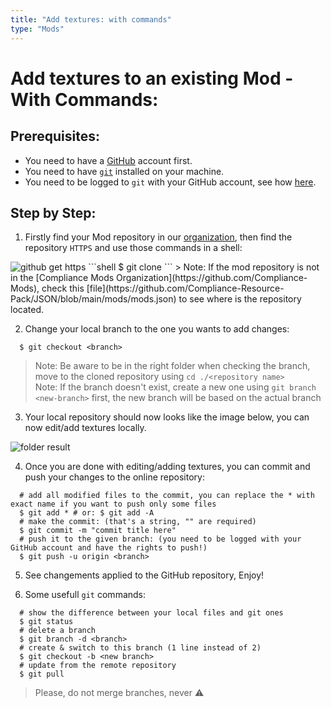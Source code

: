 ```yaml
---
title: "Add textures: with commands"
type: "Mods"
---
```


# Add textures to an **existing** Mod - With Commands:
## Prerequisites:  

- You need to have a [GitHub](https://github.com/) account first.  
- You need to have [`git`](https://github.com/git-guides/install-git) installed on your machine.
- You need to be logged to `git` with your GitHub account, see how [here](https://docs.github.com/en/github/getting-started-with-github/getting-started-with-git/caching-your-github-credentials-in-git).

## Step by Step:

1.  Firstly find your Mod repository in our [organization](https://github.com/Compliance-Mods), then find the repository `HTTPS` and use those commands in a shell: 
<img src="{{ site.baseurl }}/images/pages/mods/add-textures-commands/get-repository-https.png" alt="github get https" class="center">
```shell
  $ git clone <git url>
```
> Note: If the mod repository is not in the [Compliance Mods Organization](https://github.com/Compliance-Mods), check this [file](https://github.com/Compliance-Resource-Pack/JSON/blob/main/mods/mods.json) to see where is the repository located.  

2.  Change your local branch to the one you wants to add changes:
```shell
  $ git checkout <branch>
```
> Note: Be aware to be in the right folder when checking the branch, move to the cloned repository using `cd ./<repository name>`  
> Note: If the branch doesn't exist, create a new one using `git branch <new-branch>` first, the new branch will be based on the actual branch  

3.  Your local repository should now looks like the image below, you can now edit/add textures locally.  
<img src="{{ site.baseurl }}/images/pages/mods/add-textures-commands/folder-example.png" alt="folder result" class="center">

4.  Once you are done with editing/adding textures, you can commit and push your changes to the online repository:
```shell
  # add all modified files to the commit, you can replace the * with exact name if you want to push only some files
  $ git add * # or: $ git add -A
  # make the commit: (that's a string, "" are required)
  $ git commit -m "commit title here"
  # push it to the given branch: (you need to be logged with your GitHub account and have the rights to push!)
  $ git push -u origin <branch>
```

5.  See changements applied to the GitHub repository, Enjoy!

6.  Some usefull `git` commands:
```shell
  # show the difference between your local files and git ones
  $ git status
  # delete a branch
  $ git branch -d <branch>
  # create & switch to this branch (1 line instead of 2)
  $ git checkout -b <new branch>
  # update from the remote repository
  $ git pull
```
> Please, do not merge branches, never ⚠️